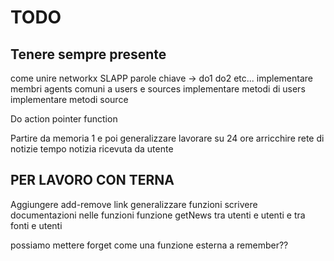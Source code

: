 # TODO 

## Tenere sempre presente
come unire networkx SLAPP
parole chiave -> do1 do2 etc...
implementare membri agents comuni a users e sources
implementare metodi di users
implementare metodi source

Do action pointer function

Partire da memoria 1 e poi generalizzare
lavorare su 24 ore
arricchire rete di notizie
tempo notizia ricevuta da utente



## PER LAVORO CON TERNA
Aggiungere add-remove link
generalizzare funzioni
scrivere documentazioni nelle funzioni
funzione getNews tra utenti e utenti e tra fonti e utenti

possiamo mettere forget come una funzione esterna a remember??
